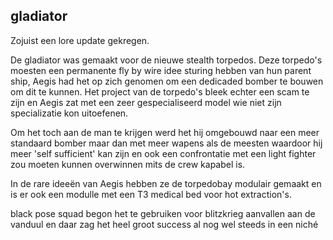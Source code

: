 ## gladiator
Zojuist een lore update gekregen.

De gladiator was gemaakt voor de nieuwe stealth torpedos. Deze torpedo's moesten een permanente fly by wire idee sturing hebben van hun parent ship, Aegis had het op zich genomen om een dedicaded bomber te bouwen om dit te kunnen.
Het project van de torpedo's bleek echter een scam te zijn en Aegis zat met een zeer gespecialiseerd model wie niet zijn specializatie kon uitoefenen.

Om het toch aan de man te krijgen werd het hij omgebouwd naar een meer standaard bomber maar dan met meer wapens als de meesten waardoor hij meer 'self sufficient' kan zijn en ook een confrontatie met een light fighter zou moeten kunnen overwinnen mits de crew kapabel is.

In de rare ideeën van Aegis hebben ze de torpedobay modulair gemaakt en is er ook een modulle met een T3 medical bed voor hot extraction's.

black pose squad begon het te gebruiken voor blitzkrieg aanvallen aan de vanduul en daar zag het heel groot success al nog wel steeds in een niché